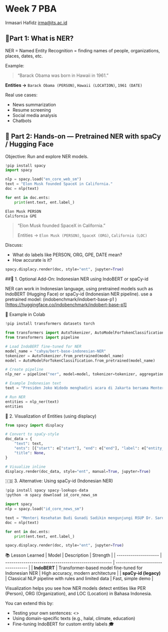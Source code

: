 # Week 7 PBA
Irmasari Hafidz
irma@its.ac.id

## 🔹Part 1: What is NER?   
NER = Named Entity Recognition = finding names of people, organizations, places, dates, etc.

Example:
> “Barack Obama was born in Hawaii in 1961.”

**Entities →** `Barack Obama (PERSON)`, `Hawaii (LOCATION)`, `1961 (DATE)`


Real use cases:

- News summarization
- Resume screening
- Social media analysis
- Chatbots

## 🔹 Part 2: Hands-on — Pretrained NER with spaCy / Hugging Face 
Objective: Run and explore NER models.

```python
!pip install spacy
import spacy

nlp = spacy.load("en_core_web_sm")
text = "Elon Musk founded SpaceX in California."
doc = nlp(text)

for ent in doc.ents:
    print(ent.text, ent.label_)

```
```python
Elon Musk PERSON
California GPE
```
> “Elon Musk founded SpaceX in California.”
> 
> Entities → `Elon Musk (PERSON)`, `SpaceX (ORG)`, `California (LOC)`

Discuss:
- What do labels like PERSON, ORG, GPE, DATE mean?
- How accurate is it?

```python
spacy.displacy.render(doc, style="ent", jupyter=True)
```
##💬 1. Optional Add-On: Indonesian NER using IndoBERT or spaCy-id

NER can work in Indonesian language, using pretrained models such as IndoBERT (Hugging Face) or spaCy-id (Indonesian NER pipeline).
use a pretrained model: (indobenchmark/indobert-base-p1 )[https://huggingface.co/indobenchmark/indobert-base-p1]

🧩 Example in Colab
```python
!pip install transformers datasets torch
```

```python
from transformers import AutoTokenizer, AutoModelForTokenClassification
from transformers import pipeline

# Load IndoBERT fine-tuned for NER
model_name = "cahya/bert-base-indonesian-NER"
tokenizer = AutoTokenizer.from_pretrained(model_name)
model = AutoModelForTokenClassification.from_pretrained(model_name)

# Create pipeline
nlp_ner = pipeline("ner", model=model, tokenizer=tokenizer, aggregation_strategy="simple")

# Example Indonesian text
text = "Presiden Joko Widodo menghadiri acara di Jakarta bersama Menteri Keuangan Sri Mulyani."

# Run NER
entities = nlp_ner(text)
entities

```
🧭 2. Visualization of Entities (using displacy)

```python
from spacy import displacy

# Convert to spaCy-style
doc_data = {
    "text": text,
    "ents": [{"start": e["start"], "end": e["end"], "label": e["entity_group"]} for e in entities],
    "title": None,
}

# Visualize inline
displacy.render(doc_data, style="ent", manual=True, jupyter=True)

```
🇮🇩 3. Alternative: Using spaCy-id (Indonesian NER)
```python
!pip install spacy spacy-lookups-data
!python -m spacy download id_core_news_sm

import spacy
nlp = spacy.load("id_core_news_sm")

text = "Menteri Kesehatan Budi Gunadi Sadikin mengunjungi RSUP Dr. Sardjito di Yogyakarta."
doc = nlp(text)

for ent in doc.ents:
    print(ent.text, ent.label_)

spacy.displacy.render(doc, style="ent", jupyter=True)

```

📚 Lesson Learned
| Model                 | Description                                           | Strength                           |
| --------------------- | ----------------------------------------------------- | ---------------------------------- |
| **IndoBERT**          | Transformer-based model fine-tuned for Indonesian NER | High accuracy, modern architecture |
| **spaCy-id (legacy)** | Classical NLP pipeline with rules and limited data    | Fast, simple demo                  |

Visualization helps you see how NER models detect entities like PER (Person), ORG (Organization), and LOC (Location) in Bahasa Indonesia.

You can extend this by:
- Testing your own sentences: <<buat text3="">>
- Using domain-specific texts (e.g., halal, climate, education)
- Fine-tuning IndoBERT for custom entity labels 🎓
